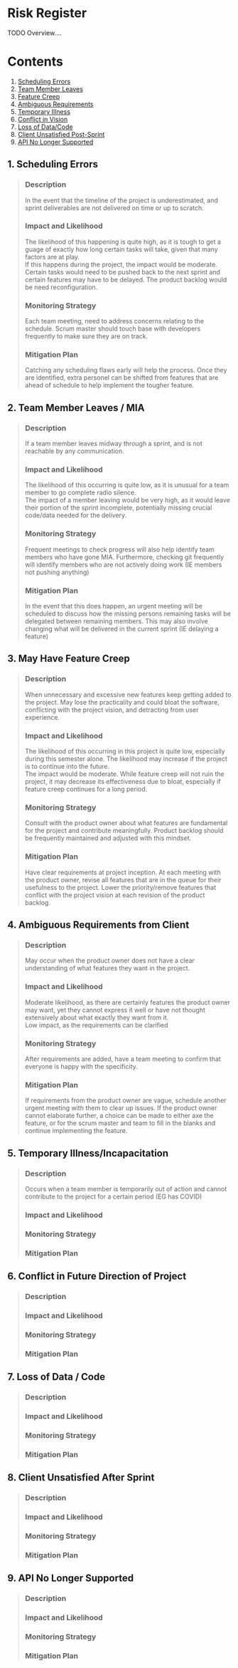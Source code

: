 # Risk Register
TODO Overview....  
# Contents
1. [Scheduling Errors](#sched)
2. [Team Member Leaves](#leaves)
3. [Feature Creep](#creep)
4. [Ambiguous Requirements](#ambig)
5. [Temporary Illness](#illness)
6. [Conflict in Vision](#vision)
7. [Loss of Data/Code](#lossdata)
8. [Client Unsatisfied Post-Sprint](#unsatisfied)
9. [API No Longer Supported](#api)

## **1. Scheduling Errors**<a name="sched"></a>
>### **Description**
>In the event that the timeline of the project is underestimated, and sprint deliverables are not delivered on time or up to scratch.  
>### **Impact and Likelihood**
>The likelihood of this happening is quite high, as it is tough to get a guage of exactly how long certain tasks will take, given that many factors are at play.  
>If this happens during the project, the impact would be moderate. Certain tasks would need to be pushed back to the next sprint and certain features may have to be delayed. The product backlog would be need reconfiguration.
>### **Monitoring Strategy**
>Each team meeting, need to address concerns relating to the schedule. Scrum master should touch base with developers frequently to make sure they are on track.
>### **Mitigation Plan**
>Catching any scheduling flaws early will help the process. Once they are identified, extra personel can be shifted from features that are ahead of schedule to help implement the tougher feature.

## **2. Team Member Leaves / MIA**<a name="leaves"></a>
>### **Description**
>If a team member leaves midway through a sprint, and is not reachable by any communication.
>### **Impact and Likelihood**
>The likelihood of this occurring is quite low, as it is unusual for a team member to go complete radio silence.  
>The impact of a member leaving would be very high, as it would leave their portion of the sprint incomplete, potentially missing crucial code/data needed for the delivery.
>### **Monitoring Strategy**
>Frequent meetings to check progress will also help identify team members who have gone MIA. Furthermore, checking git frequently will identify members who are not actively doing work (IE members not pushing anything)
>### **Mitigation Plan**
>In the event that this does happen, an urgent meeting will be scheduled to discuss how the missing persons remaining tasks will be delegated between remaining members. This may also involve changing what will be delivered in the current sprint (IE delaying a feature)

## **3. May Have Feature Creep**<a name="creep"></a>
>### **Description**
>When unnecessary and excessive new features keep getting added to the project. May lose the practicality and could bloat the software, conflicting with the project vision, and detracting from user experience.
>### **Impact and Likelihood**
>The likelihood of this occurring in this project is quite low, especially during this semester alone. The likelihood may increase if the project is to continue into the future.  
>The impact would be moderate. While feature creep will not ruin the project, it may decrease its effectiveness due to bloat, especially if feature creep continues for a long period.
>### **Monitoring Strategy**
>Consult with the product owner about what features are fundamental for the project and contribute meaningfully. Product backlog should be frequently maintained and adjusted with this mindset.
>### **Mitigation Plan**
>Have clear requirements at project inception. At each meeting with the product owner, revise all features that are in the queue for their usefulness to the project. Lower the priority/remove features that conflict with the project vision at each revision of the product backlog.

## **4. Ambiguous Requirements from Client**<a name="ambig"></a>
>### **Description**
>May occur when the product owner does not have a clear understanding of what features they want in the project.
>### **Impact and Likelihood**
>Moderate likelihood, as there are certainly features the product owner may want, yet they cannot express it well or have not thought extensively about what exactly they want from it.  
>Low impact, as the requirements can be clarified
>### **Monitoring Strategy**
>After requirements are added, have a team meeting to confirm that everyone is happy with the specificity.
>### **Mitigation Plan**
>If requirements from the product owner are vague, schedule another urgent meeting with them to clear up issues. If the product owner cannot elaborate further, a choice can be made to either axe the feature, or for the scrum master and team to fill in the blanks and continue implementing the feature.  

## **5. Temporary Illness/Incapacitation**<a name="illness"></a>
>### **Description**
> Occurs when a team member is temporarily out of action and cannot contribute to the project for a certain period (EG has COVID)
>### **Impact and Likelihood**
>### **Monitoring Strategy**
>### **Mitigation Plan**

## **6. Conflict in Future Direction of Project**<a name="vision"></a>
>### **Description**
>### **Impact and Likelihood**
>### **Monitoring Strategy**
>### **Mitigation Plan**

## **7. Loss of Data / Code**<a name="lossdata"></a>
>### **Description**
>### **Impact and Likelihood**
>### **Monitoring Strategy**
>### **Mitigation Plan**

## **8. Client Unsatisfied After Sprint**<a name="unsatisfied"></a>
>### **Description**
>### **Impact and Likelihood**
>### **Monitoring Strategy**
>### **Mitigation Plan**

## **9. API No Longer Supported**<a name="api"></a>
>### **Description**
>### **Impact and Likelihood**
>### **Monitoring Strategy**
>### **Mitigation Plan**
